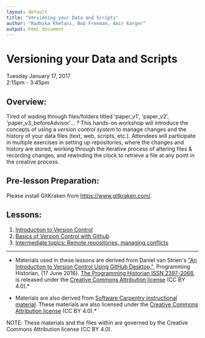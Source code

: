 ```yaml
---
layout: default
title: "Versioning your Data and Scripts"
author: "Radhika Khetani, Bob Freeman, Amir Karger"
output: html_document
---
```


# Versioning your Data and Scripts
Tuesday January 17, 2017<br>
2:15pm - 3:45pm <br>

## Overview:
Tired of wading through files/folders titled 'paper_v1', 'paper_v2', 'paper_v3_beforeAdvisor'... ? This hands-on workshop will introduce the concepts of using a *version control system* to manage changes and the history of your data files (text, web, scripts, etc.). Attendees will participate in multiple exercises in setting up repositories, where the changes and history are stored, working through the iterative process of altering files & recording changes, and rewinding the clock to retrieve a file at any point in the creative process.

## Pre-lesson Preparation:
Please install GitKraken from https://www.gitkraken.com/. 

## Lessons:

1. [Introduction to Version Control](01_Intro_to_versioning.md)<br>
2. [Basics of Version Control with Github](02_Github_Desktop.md)<br>
3. [Intermediate topics: Remote repositories, managing conflicts](03_Github_remote_and_conflicts.md)<br>

***

* Materials used in these lessons are derived from Daniel van Strien's ["An Introduction to Version Control Using GitHub Desktop,"](http://programminghistorian.org/lessons/getting-started-with-github-desktop), Programming Historian, (17 June 2016). [The Programming Historian ISSN 2397-2068](http://programminghistorian.org/), is released under the [Creative Commons Attribution license](https://creativecommons.org/licenses/by/4.0/) (CC BY 4.0).*

* Materials are also derived from [Software Carpentry instructional material](https://swcarpentry.github.io/git-novice/). These materials are also licensed under the [Creative Commons Attribution license](https://creativecommons.org/licenses/by/4.0/) (CC BY 4.0).*

NOTE: These materials and the files within are governed by the Creative Commons Attribution license (CC BY 4.0).
